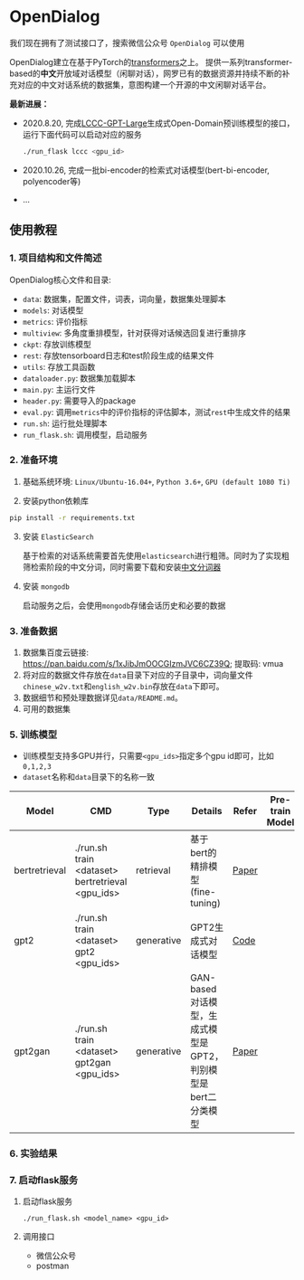 # OpenDialog

我们现在拥有了测试接口了，搜索微信公众号 `OpenDialog` 可以使用

OpenDialog建立在基于PyTorch的[transformers](https://github.com/huggingface/transformers)之上。
提供一系列transformer-based的**中文**开放域对话模型（闲聊对话），网罗已有的数据资源并持续不断的补充对应的中文对话系统的数据集，意图构建一个开源的中文闲聊对话平台。

__最新进展：__
* 2020.8.20, 完成[LCCC-GPT-Large](https://github.com/thu-coai/CDial-GPT)生成式Open-Domain预训练模型的接口，运行下面代码可以启动对应的服务

    ```bash
    ./run_flask lccc <gpu_id>
    ```
    
* 2020.10.26, 完成一批bi-encoder的检索式对话模型(bert-bi-encoder, polyencoder等)
    
* ...

## 使用教程

### 1. 项目结构和文件简述

OpenDialog核心文件和目录:

* `data`: 数据集，配置文件，词表，词向量，数据集处理脚本
* `models`: 对话模型
* `metrics`: 评价指标
* `multiview`: 多角度重排模型，针对获得对话候选回复进行重排序
* `ckpt`: 存放训练模型
* `rest`: 存放tensorboard日志和test阶段生成的结果文件
* `utils`: 存放工具函数
* `dataloader.py`: 数据集加载脚本
* `main.py`: 主运行文件
* `header.py`: 需要导入的package
* `eval.py`: 调用`metrics`中的评价指标的评估脚本，测试`rest`中生成文件的结果
* `run.sh`: 运行批处理脚本
* `run_flask.sh`: 调用模型，启动服务

### 2. 准备环境

1. 基础系统环境: `Linux/Ubuntu-16.04+`, `Python 3.6+`, `GPU (default 1080 Ti)`

2. 安装python依赖库

```bash
pip install -r requirements.txt
```

3. 安装 `ElasticSearch`

    基于检索的对话系统需要首先使用`elasticsearch`进行粗筛。同时为了实现粗筛检索阶段的中文分词，同时需要下载和安装[中文分词器](https://github.com/medcl/elasticsearch-analysis-ik)

4. 安装 `mongodb`

    启动服务之后，会使用`mongodb`存储会话历史和必要的数据

### 3. 准备数据

1. 数据集百度云链接: https://pan.baidu.com/s/1xJibJmOOCGIzmJVC6CZ39Q; 提取码: vmua
2. 将对应的数据文件存放在`data`目录下对应的子目录中，词向量文件`chinese_w2v.txt`和`english_w2v.bin`存放在`data`下即可。
3. 数据细节和预处理数据详见`data/README.md`。
4. 可用的数据集

### 5. 训练模型

* 训练模型支持多GPU并行，只需要`<gpu_ids>`指定多个gpu id即可，比如`0,1,2,3`
* `dataset`名称和`data`目录下的名称一致

| Model         | CMD                                              | Type       | Details | Refer | Pre-train Model |
|---------------|--------------------------------------------------|------------|---------| ----- | --------------- |
| bertretrieval | ./run.sh train \<dataset\> bertretrieval \<gpu_ids\> | retrieval  | 基于bert的精排模型(fine-tuning) | [Paper](https://arxiv.org/abs/1908.04812) | |
| gpt2          | ./run.sh train \<dataset\> gpt2 \<gpu_ids\>          | generative | GPT2生成式对话模型 | [Code](https://github.com/yangjianxin1/GPT2-chitchat) | |
| gpt2gan       | ./run.sh train \<dataset\> gpt2gan \<gpu_ids\>       | generative | GAN-based对话模型，生成式模型是GPT2，判别模型是bert二分类模型 | [Paper](https://arxiv.org/abs/1701.06547) | |

### 6. 实验结果

### 7. 启动flask服务

1. 启动flask服务
    ```
    ./run_flask.sh <model_name> <gpu_id>
    ```
    
2. 调用接口
    * 微信公众号
    * postman
